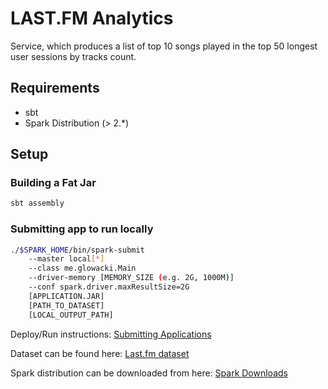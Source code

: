LAST.FM Analytics
=================

Service, which produces a list of top 10 songs played in the top 50 longest user sessions by tracks count.



Requirements
------------

* sbt
* Spark Distribution (> 2.*)

Setup
-----

### Building a Fat Jar

```bash
sbt assembly
```

### Submitting app to run locally

```bash
./$SPARK_HOME/bin/spark-submit 
    --master local[*] 
    --class me.glowacki.Main  
    --driver-memory [MEMORY_SIZE (e.g. 2G, 1000M)] 
    --conf spark.driver.maxResultSize=2G 
    [APPLICATION.JAR] 
    [PATH_TO_DATASET] 
    [LOCAL_OUTPUT_PATH]
```

Deploy/Run instructions: [Submitting Applications](https://spark.apache.org/docs/latest/submitting-applications)

Dataset can be found here: [Last.fm dataset](http://mtg.upf.edu/static/datasets/last.fm/lastfm-dataset-1K.tar.gz)

Spark distribution can be downloaded from here: [Spark Downloads](https://spark.apache.org/downloads)
